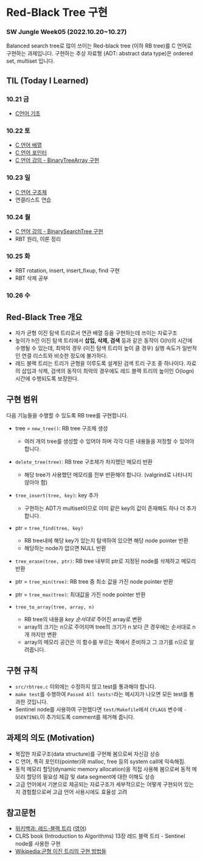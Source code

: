 # Red-Black Tree 구현
### SW Jungle Week05 (2022.10.20~10.27)
Balanced search tree로 많이 쓰이는 Red-black tree (이하 RB tree)를 C 언어로 구현하는 과제입니다.
구현하는 추상 자료형 (ADT: abstract data type)은 ordered set, multiset 입니다.

## TIL (Today I Learned)
### 10.21 금

- [C언어 기초](https://bo5mi.tistory.com/152)

### 10.22 토

- [C 언어 배열](https://bo5mi.tistory.com/154)
- [C 언어 포인터](https://bo5mi.tistory.com/155)
- [C 언어 강의 - BinaryTreeArray 구현](https://github.com/choidabom/rbtree-lab/tree/main/BinaryTree)

### 10.23 일

- [C 언어 구조체](https://bo5mi.tistory.com/156)
- 연결리스트 연습

### 10.24 월
- [C 언어 강의 - BinarySearchTree 구현](https://github.com/choidabom/rbtree-lab/tree/main/BinarySearchTree)
- RBT 원리, 이론 정리

### 10.25 화
- RBT rotation, insert, insert_fixup, find 구현
- RBT 삭제 공부

### 10.26 수

## Red-Black Tree 개요
- 자가 균형 이진 탐색 트리로서 연관 배열 등을 구현하는데 쓰이는 자료구조
- 높이가 h인 이진 탐색 트리에서 **삽입, 삭제, 검색** 등과 같은 동작이 O(h)의 시간에 수행될 수 있는데, 최악의 경우 (이진 탐색 트리의 높이 클 경우) 실행 속도가 일반적인 연결 리스트와 비슷한 정도에 불가하다.
- 레드 블랙 트리는 트리가 균형을 이루도록 설계된 검색 트리 구조 중 하나이다. 자료의 삽입과 삭제, 검색의 동작이 최악의 경우에도 레드 블랙 트리의 높이인 O(logn) 시간에 수행되도록 보장한다. 


## 구현 범위
다음 기능들을 수행할 수 있도록 RB tree를 구현합니다.

- tree = `new_tree()`: RB tree 구조체 생성
  - 여러 개의 tree를 생성할 수 있어야 하며 각각 다른 내용들을 저장할 수 있어야 합니다.
- `delete_tree(tree)`: RB tree 구조체가 차지했던 메모리 반환
  - 해당 tree가 사용했던 메모리를 전부 반환해야 합니다. (valgrind로 나타나지 않아야 함)

- `tree_insert(tree, key)`: key 추가
  - 구현하는 ADT가 multiset이므로 이미 같은 key의 값이 존재해도 하나 더 추가 합니다.
- ptr = `tree_find(tree, key)`
  - RB tree내에 해당 key가 있는지 탐색하여 있으면 해당 node pointer 반환
  - 해당하는 node가 없으면 NULL 반환
- `tree_erase(tree, ptr)`: RB tree 내부의 ptr로 지정된 node를 삭제하고 메모리 반환
- ptr = `tree_min(tree)`: RB tree 중 최소 값을 가진 node pointer 반환
- ptr = `tree_max(tree)`: 최대값을 가진 node pointer 반환

- `tree_to_array(tree, array, n)`
  - RB tree의 내용을 *key 순서대로* 주어진 array로 변환
  - array의 크기는 n으로 주어지며 tree의 크기가 n 보다 큰 경우에는 순서대로 n개 까지만 변환
  - array의 메모리 공간은 이 함수를 부르는 쪽에서 준비하고 그 크기를 n으로 알려줍니다.

## 구현 규칙
- `src/rbtree.c` 이외에는 수정하지 않고 test를 통과해야 합니다.
- `make test`를 수행하여 `Passed All tests!`라는 메시지가 나오면 모든 test를 통과한 것입니다.
- Sentinel node를 사용하여 구현했다면 `test/Makefile`에서 `CFLAGS` 변수에 `-DSENTINEL`이 추가되도록 comment를 제거해 줍니다.

## 과제의 의도 (Motivation)

- 복잡한 자료구조(data structure)를 구현해 봄으로써 자신감 상승
- C 언어, 특히 포인터(pointer)와 malloc, free 등의 system call에 익숙해짐.
- 동적 메모리 할당(dynamic memory allocation)을 직접 사용해 봄으로써 동적 메모리 할당의 필요성 체감 및 data segment에 대한 이해도 상승
- 고급 언어에서 기본으로 제공되는 자료구조가 세부적으로는 어떻게 구현되어 있는지 경험함으로써 고급 언어 사용시에도 효율성 고려

## 참고문헌
- [위키백과: 레드-블랙 트리](https://ko.wikipedia.org/wiki/%EB%A0%88%EB%93%9C-%EB%B8%94%EB%9E%99_%ED%8A%B8%EB%A6%AC)
([영어](https://en.wikipedia.org/wiki/Red%E2%80%93black_tree))
- CLRS book (Introduction to Algorithms) 13장 레드 블랙 트리 - Sentinel node를 사용한 구현
- [Wikipedia:균형 이진 트리의 구현 방법들](https://en.wikipedia.org/wiki/Self-balancing_binary_search_tree#Implementations)
